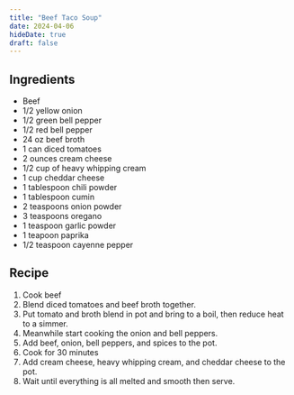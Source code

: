 ```yaml
---
title: "Beef Taco Soup"
date: 2024-04-06
hideDate: true
draft: false
---
```


## Ingredients

- Beef
- 1/2 yellow onion
- 1/2 green bell pepper
- 1/2 red bell pepper
- 24 oz beef broth
- 1 can diced tomatoes
- 2 ounces cream cheese
- 1/2 cup of heavy whipping cream
- 1 cup cheddar cheese
- 1 tablespoon chili powder
- 1 tablespoon cumin
- 2 teaspoons onion powder
- 3 teaspoons oregano
- 1 teaspoon garlic powder
- 1 teapoon paprika
- 1/2 teaspoon cayenne pepper

## Recipe
1. Cook beef
2. Blend diced tomatoes and beef broth together.
3. Put tomato and broth blend in pot and bring to a boil,
then reduce heat to a simmer.
4. Meanwhile start cooking the onion and bell peppers.
5. Add beef, onion, bell peppers, and spices to the pot.
6. Cook for 30 minutes
7. Add cream cheese, heavy whipping cream, and cheddar cheese
to the pot.
8. Wait until everything is all melted and smooth then serve.
